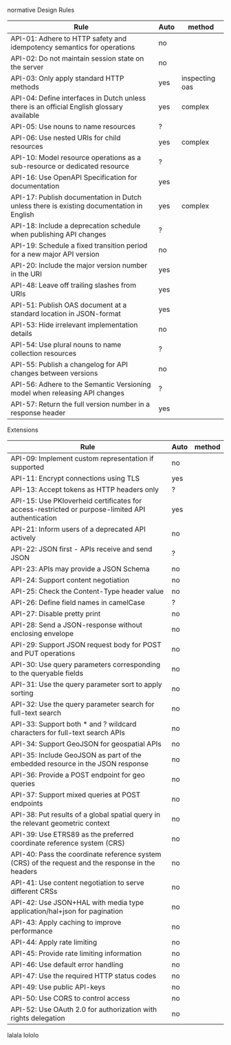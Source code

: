 normative Design Rules

|Rule|Auto|method|
|---|---|---|
|API-01: Adhere to HTTP safety and idempotency semantics for operations|no||
|API-02: Do not maintain session state on the server|no||
|API-03: Only apply standard HTTP methods|yes|inspecting oas|
|API-04: Define interfaces in Dutch unless there is an official English glossary available|yes|complex|
|API-05: Use nouns to name resources|?||
|API-06: Use nested URIs for child resources|yes|complex|
|API-10: Model resource operations as a sub-resource or dedicated resource|?||
|API-16: Use OpenAPI Specification for documentation|yes||
|API-17: Publish documentation in Dutch unless there is existing documentation in English|yes|complex|
|API-18: Include a deprecation schedule when publishing API changes|?||
|API-19: Schedule a fixed transition period for a new major API version|no||
|API-20: Include the major version number in the URI|yes||
|API-48: Leave off trailing slashes from URIs|yes||
|API-51: Publish OAS document at a standard location in JSON-format|yes||
|API-53: Hide irrelevant implementation details|no||
|API-54: Use plural nouns to name collection resources|?||
|API-55: Publish a changelog for API changes between versions|no||
|API-56: Adhere to the Semantic Versioning model when releasing API changes|?||
|API-57: Return the full version number in a response header|yes||


Extensions

|Rule|Auto|method|
|---|---|---|
|API-09: Implement custom representation if supported|no||
|API-11: Encrypt connections using TLS|yes||
|API-13: Accept tokens as HTTP headers only|?||
|API-15: Use PKIoverheid certificates for access-restricted or purpose-limited API authentication|yes||
|API-21: Inform users of a deprecated API actively|no||
|API-22: JSON first - APIs receive and send JSON|?||
|API-23: APIs may provide a JSON Schema|no||
|API-24: Support content negotiation|no||
|API-25: Check the Content-Type header value|no||
|API-26: Define field names in camelCase|?||
|API-27: Disable pretty print|no||
|API-28: Send a JSON-response without enclosing envelope|no||
|API-29: Support JSON request body for POST and PUT operations|no||
|API-30: Use query parameters corresponding to the queryable fields|no||
|API-31: Use the query parameter sort to apply sorting|no||
|API-32: Use the query parameter search for full-text search|no||
|API-33: Support both * and ? wildcard characters for full-text search APIs|no||
|API-34: Support GeoJSON for geospatial APIs|no||
|API-35: Include GeoJSON as part of the embedded resource in the JSON response|no||
|API-36: Provide a POST endpoint for geo queries|no||
|API-37: Support mixed queries at POST endpoints|no||
|API-38: Put results of a global spatial query in the relevant geometric context|no||
|API-39: Use ETRS89 as the preferred coordinate reference system (CRS)|no||
|API-40: Pass the coordinate reference system (CRS) of the request and the response in the headers|no||
|API-41: Use content negotiation to serve different CRSs|no||
|API-42: Use JSON+HAL with media type application/hal+json for pagination|no||
|API-43: Apply caching to improve performance|no||
|API-44: Apply rate limiting|no||
|API-45: Provide rate limiting information|no||
|API-46: Use default error handling|no||
|API-47: Use the required HTTP status codes|no||
|API-49: Use public API-keys|no||
|API-50: Use CORS to control access|no||
|API-52: Use OAuth 2.0 for authorization with rights delegation|no||

lalala
lololo
